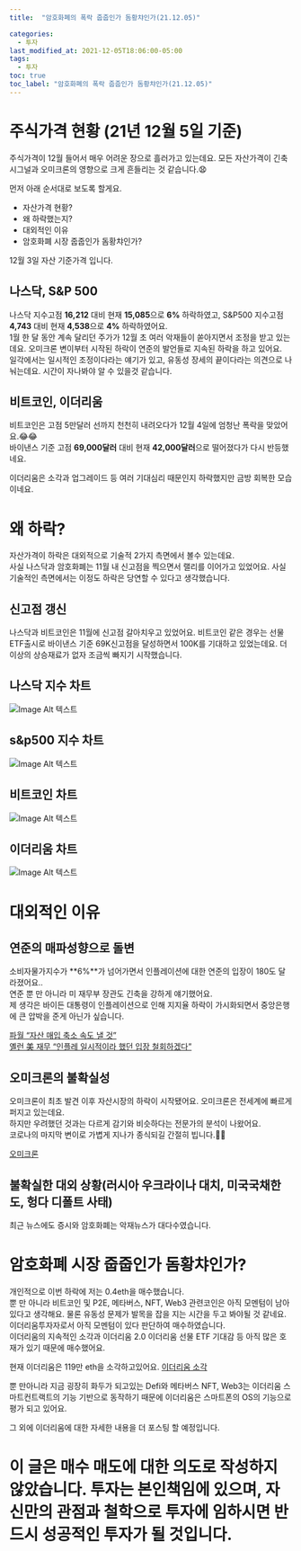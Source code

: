 ```yaml
---
title:  "암호화폐의 폭락 줍줍인가 돔황챠인가(21.12.05)"

categories:
  - 투자
last_modified_at: 2021-12-05T18:06:00-05:00
tags:
  - 투자
toc: true
toc_label: "암호화폐의 폭락 줍줍인가 돔황챠인가(21.12.05)"
---
```


# 주식가격 현황 (21년 12월 5일 기준)
주식가격이 12월 들어서 매우 어려운 장으로 흘러가고 있는데요. 모든 자산가격이 긴축시그널과 오미크론의 영향으로 크게 흔들리는 것 같습니다.😧<br>

먼저 아래 순서대로 보도록 할게요.
- 자산가격 현황?
- 왜 하락했는지?
- 대외적인 이유
- 암호화폐 시장 줍줍인가 돔황챠인가?

12월 3일 자산 기준가격 입니다.

## 나스닥, S&P 500
나스닥 지수고점 **16,212** 대비 현재 **15,085**으로 **6%** 하락하였고, S&P500 지수고점 **4,743** 대비 현재 **4,538**으로 **4%** 하락하였어요. <br> 1월 한 달 동안 계속 달리던 주가가 12월 초 여러 악재들이 쏟아지면서 조정을 받고 있는데요. 오미크론 변이부터 시작된 하락이 연준의 발언들로 지속된 하락을 하고 있어요.<br>
일각에서는 일시적인 조정이다라는 얘기가 있고, 유동성 장세의 끝이다라는 의견으로 나눠는데요. 시간이 자나봐야 알 수 있을것 같습니다.


## 비트코인, 이더리움
비트코인은 고점 5만달러 선까지 천천히 내려오다가 12월 4일에 엄청난 폭락을 맞았어요.😂😂<br>
바이낸스 기준 고점 **69,000달러** 대비 현재 **42,000달러**으로 떨어졌다가 다시 반등했네요. <br>

이더리움은 소각과 업그레이드 등 여러 기대심리 때문인지 하락했지만 금방 회복한 모습이네요.


# 왜 하락?
자산가격이 하락은 대외적으로 기술적 2가지 측면에서 볼수 있는데요.<br>
사실 나스닥과 암호화폐는 11월 내 신고점을 찍으면서 랠리를 이어가고 있었어요. 사실 기술적인 측면에서는 이정도 하락은 당연할 수 있다고 생각했습니다.

## 신고점 갱신
나스닥과 비트코인은 11월에 신고점 갈아치우고 있었어요. 비트코인 같은 경우는 선물 ETF출시로 바이낸스 기준 69K신고점을 달성하면서 100K를 기대하고 있었는데요. 더 이상의 상승재료가 없자 조금씩 빠지기 시작했습니다.

## 나스닥 지수 차트
![Image Alt 텍스트](/assets/img/invest/20211205/nasdaq_20211205.PNG)  

## s&p500 지수 차트
![Image Alt 텍스트](/assets/img/invest/20211205/s&p500_20211205.PNG)  

## 비트코인 차트
![Image Alt 텍스트](/assets/img/invest/20211205/bitcoin_20211205.jpeg)  

## 이더리움 차트 
![Image Alt 텍스트](/assets/img/invest/20211205/eth_20211205.PNG)  

# 대외적인 이유
## 연준의 매파성향으로 돌변
소비자물가지수가 **6%**가 넘어가면서 인플레이션에 대한 연준의 입장이 180도 달라졌어요..<br>
연준 뿐 만 아니라 미 재무부 장관도 긴축을 강하게 얘기했어요.<br>
제 생각은 바이든 대통령이 인플레이션으로 인해 지지율 하락이 가시화되면서 중앙은행에 큰 압박을 준게 아닌가 싶습니다.<br>

[파월 “자산 매입 축소 속도 낼 것”](https://www.mk.co.kr/news/business/view/2021/12/1114374/) <br>
[옐런 美 재무 “인플레 일시적이라 했던 입장 철회하겠다”](https://n.news.naver.com/mnews/article/023/0003657284?sid=001)

## 오미크론의 불확실성
오미크론이 최초 발견 이후 자산시장의 하락이 시작됐어요. 오미크론은 전세계에 빠르게 퍼지고 있는데요.<br>
하지만 우려했던 것과는 다르게 감기와 비슷하다는 전문가의 분석이 나왔어요.<br>
코로나의 마지막 변이로 가볍게 지나가 종식되길 간절히 빕니다.🙏🙏 <br>

[오미크론](https://news.sbs.co.kr/news/endPage.do?news_id=N1006558265&plink=ORI&cooper=NAVER0)


## 불확실한 대외 상황(러시아 우크라이나 대치, 미국국채한도, 헝다 디폴트 사태)
최근 뉴스에도 증시와 암호화폐는 악재뉴스가 대다수였습니다. 



# 암호화폐 시장 줍줍인가 돔황챠인가?
개인적으로 이번 하락에 저는 0.4eth을 매수했습니다. <br> 뿐 만 아니라 비트코인 및 P2E, 메타버스, NFT, Web3 관련코인은 아직 모멘텀이 남아있다고 생각해요. 물론 유동성 문제가 발목을 잡을 지는 시간을 두고 봐야될 것 같네요.<br>
이더리움투자자로서 아직 모멘텀이 있다 판단하여 매수하였습니다.<br>
이더리움의 지속적인 소각과 이더리움 2.0 이더리움 선물 ETF 기대감 등 아직 많은 호재가 있기 때문에 매수했어요.<br>

현재 이더리움은 119만 eth을 소각하고있어요. 
[이더리움 소각](https://ethburned.info/)

뿐 만아니라 지금 굉장히 화두가 되고있는 Defi와 메타버스 NFT, Web3는 이더리움 스마트컨트랙트의 기능 기반으로 동작하기 때문에 이더리움은 스마트폰의 OS의 기능으로 평가 되고 있어요. <br>


그 외에 이더리움에 대한 자세한 내용을 더 포스팅 할 예정입니다. <br>


# 이 글은 매수 매도에 대한 의도로 작성하지 않았습니다. 투자는 본인책임에 있으며, 자신만의 관점과 철학으로 투자에 임하시면 반드시 성공적인 투자가 될 것입니다.